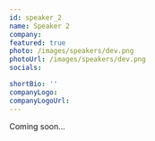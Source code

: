 ```yaml
---
id: speaker_2
name: Speaker 2
company: 
featured: true
photo: /images/speakers/dev.png
photoUrl: /images/speakers/dev.png
socials:

shortBio: ''
companyLogo:
companyLogoUrl:
---
```


Coming soon...
